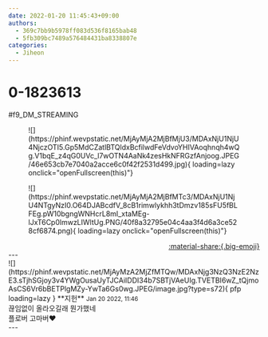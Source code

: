 ```yaml
---
date: 2022-01-20 11:45:43+09:00
authors:
  - 369c7bb9b5978ff083d536f8165bab48
  - 5fb309bc7489a576484431ba8338807e
categories:
  - Jiheon
---
```


# 0-1823613

<div class="post-container" markdown="1">
<div class="content-container md-sidebar__scrollwrap" markdown="1">

\#f9_DM_STREAMING
<figure markdown="1">
![](https://phinf.wevpstatic.net/MjAyMjA2MjBfMjU3/MDAxNjU1NjU4NjczOTI5.Gp5MdCZatlBTQldxBcfilwdFeVdvoYHIVAoqhnqh4wQg.V1bqE_z4qG0UVc_l7wOTN4AaNk4zesHkNFRGzfAnjoog.JPEG/46e653cb7e7040a2acce6c0f42f2531d499.jpg){ loading=lazy onclick="openFullscreen(this)"}
</figure>

<figure markdown="1">
![](https://phinf.wevpstatic.net/MjAyMjA2MjBfMTc3/MDAxNjU1NjU4NTgyNzI0.O64DJABcdfV_8cB1rimwlykhh3tDmzv185sFU5fBLFEg.pW10bgngWNHcrL8mI_xtaMEg-lJxT6Cp0lmwzLIWltUg.PNG/40f8a32795e04c4aa3f4d6a3ce528cf6874.png){ loading=lazy onclick="openFullscreen(this)"}
</figure>


</div>
</div>

<div style="text-align: right;" markdown="1">
<a href="https://weverse.io/fromis9/fanpost/0-1823613" style="text-align: right;">:material-share:{.big-emoji}</a>
</div>
---

<div class="comments-container md-sidebar__scrollwrap" markdown="1">
<div class="comment" markdown="1">
<div class='id-container' markdown="1">
![](https://phinf.wevpstatic.net/MjAyMzA2MjZfMTQw/MDAxNjg3NzQ3NzE2NzE3.sTjhSGjoy3v4YWgOusaUyTJCAiIDDI34b7SBTjVAeUIg.TVETBI6wZ_tQjmoAsCS6Vr6bBETPlgMZy-YwTa6Gs0wg.JPEG/image.jpg?type=s72){ pfp loading=lazy }
**<span class="artist">지헌</span>** <small>Jan 20 2022, 11:46</small><br>
</div>
<div class='comment-body' markdown="1">
끊임없이 올라오길래 뭔가했네 <br>플로버 고마버♥️
</div>
</div>
</div>
---
